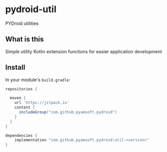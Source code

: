 # pydroid-util
PYDroid utilities

## What is this

Simple utility Kotlin extension functions for easier application development

## Install

In your module's `build.gradle`:
```groovy
repositories {

  maven {
    url 'https://jitpack.io'
    content {
      includeGroup("com.github.pyamsoft.pydroid")
    }
  }
}

dependencies {
    implementation "com.github.pyamsoft.pydroid:util:<version>"
}
```
